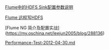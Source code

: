 [Flume中的HDFS Sink配置参数说明](http://lxw1234.com/archives/2015/10/527.htm)

[Flume 远程写HDFS](http://www.cnblogs.com/fillPv/p/5885629.html)

[Flume NG 简介及配置实战] (https://my.oschina.net/leejun2005/blog/288136)

[Performance-Test-2012-04-30.md](https://cwiki.apache.org/confluence/display/FLUME/Flume+NG+Syslog+Performance+Test+2012-04-30)
